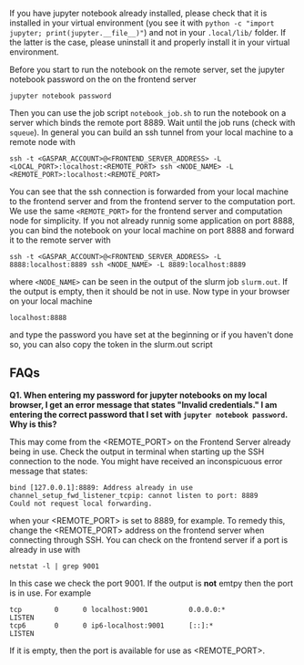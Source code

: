 If you have jupyter notebook already installed, please check that it is installed in your virtual environment (you see it with `python -c "import jupyter; print(jupyter.__file__)"`) and not in your `.local/lib/` folder. If the latter is the case, please uninstall it and properly install it in your virtual environment.

Before you start to run the notebook on the remote server, set the jupyter notebook password on the on the frontend server
```
jupyter notebook password
```
Then you can use the job script `notebook_job.sh` to run the notebook on a server which binds the remote port 8889. Wait until the job runs (check with `squeue`). In general you can build an ssh tunnel from your local machine to a remote node with
```
ssh -t <GASPAR_ACCOUNT>@<FRONTEND_SERVER_ADDRESS> -L <LOCAL_PORT>:localhost:<REMOTE_PORT> ssh <NODE_NAME> -L <REMOTE_PORT>:localhost:<REMOTE_PORT>
```
You can see that the ssh connection is forwarded from your local machine to the frontend server and from the frontend server to the computation port. We use the same `<REMOTE_PORT>` for the frontend server and computation node for simplicity. If you not already runnig some application on port 8888, you can bind the notebook on your local machine on port 8888 and forward it to the remote server with 
```
ssh -t <GASPAR_ACCOUNT>@<FRONTEND_SERVER_ADDRESS> -L 8888:localhost:8889 ssh <NODE_NAME> -L 8889:localhost:8889
```
where `<NODE_NAME>` can be seen in the output of the slurm job `slurm.out`. If the output is empty, then it should be not in use. Now type in your browser on your local machine
```
localhost:8888
```
and type the password you have set at the beginning or if you haven't done so, you can also copy the token in the slurm.out script

## FAQs

**Q1. When entering my password for jupyter notebooks on my local browser, I get an error message that states "Invalid credentials." I am entering the correct password that I set with `jupyter notebook password`. Why is this?**

This may come from the <REMOTE_PORT> on the Frontend Server already being in use. Check the output in terminal when starting up the SSH connection to the node. You might have received an inconspicuous error message that states:
```
bind [127.0.0.1]:8889: Address already in use
channel_setup_fwd_listener_tcpip: cannot listen to port: 8889
Could not request local forwarding.
```
when your <REMOTE_PORT> is set to 8889, for example. To remedy this, change the <REMOTE_PORT> address on the frontend server when connecting through SSH.
You can check on the frontend server if a port is already in use with
```
netstat -l | grep 9001
```
In this case we check the port 9001. If the output is **not** emtpy then the port is in use. For example
```
tcp        0      0 localhost:9001          0.0.0.0:*               LISTEN     
tcp6       0      0 ip6-localhost:9001      [::]:*                  LISTEN     
```

If it is empty, then the port is available for use as <REMOTE_PORT>.
